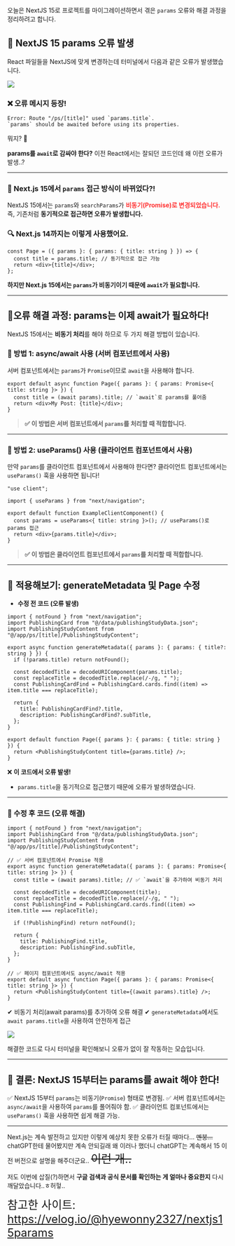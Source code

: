 오늘은 NextJS 15로 프로젝트를 마이그레이션하면서 겪은 `params` 오류와 해결 과정을 정리하려고 합니다.

## 🦮 NextJS 15 params 오류 발생
React 파일들을 NextJS에 맞게 변경하는데 터미널에서 다음과 같은 오류가 발생했습니다.

<img src="/images/front_study/22/image1.webp"/>

### ❌ 오류 메시지 등장!

```shell
Error: Route "/ps/[title]" used `params.title`. 
`params` should be awaited before using its properties.
```

뭐지? 🤔

**params를 `await`로 감싸야 한다?**
이전 React에서는 잘되던 코드인데 왜 이런 오류가 발생..?

***

### 🦄 Next.js 15에서 `params` 접근 방식이 바뀌었다?!

NextJS 15에서는 `params`와 `searchParams`가 <span style='color: #ff3333'>**비동기(Promise)로 변경되었습니다.**</span>
즉, 기존처럼 **동기적으로 접근하면 오류가 발생합니다.**

### 🔍 Next.js 14까지는 이렇게 사용했어요.
```tsx
const Page = ({ params }: { params: { title: string } }) => {
  const title = params.title; // 동기적으로 접근 가능
  return <div>{title}</div>;
};
```
**하지만 Next.js 15에서는 `params`가 비동기이기 때문에 `await`가 필요합니다.**  

***

## 🦮오류 해결 과정: params는 이제 await가 필요하다!

NextJS 15에서는 **비동기 처리**를 해야 하므로 두 가지 해결 방법이 있습니다.

### 🦄 방법 1: async/await 사용 (서버 컴포넌트에서 사용)

서버 컴포넌트에서는 `params`가 `Promise`이므로 `await`을 사용해야 합니다.

```tsx
export default async function Page({ params }: { params: Promise<{ title: string }> }) {
  const title = (await params).title; // `await`로 params를 풀어줌
  return <div>My Post: {title}</div>;
}
```

>**✅ 이 방법은 서버 컴포넌트에서 `params`를 처리할 때 적합합니다.**

***

### 🦄 방법 2: useParams() 사용 (클라이언트 컴포넌트에서 사용)

만약 `params`를 클라이언트 컴포넌트에서 사용해야 한다면?
클라이언트 컴포넌트에서는 `useParams()` 훅을 사용하면 됩니다!

```tsx
"use client";

import { useParams } from "next/navigation";

export default function ExampleClientComponent() {
  const params = useParams<{ title: string }>(); // useParams()로 params 접근
  return <div>{params.title}</div>;
}
```
> **✅ 이 방법은 클라이언트 컴포넌트에서 `params`를 처리할 때 적합합니다.**  

***

## 🦮 적용해보기: generateMetadata 및 Page 수정
* **수정 전 코드 (오류 발생)**
```tsx
import { notFound } from "next/navigation";
import PublishingCard from "@/data/publishingStudyData.json";
import PublishingStudyContent from "@/app/ps/[title]/PublishingStudyContent";

export async function generateMetadata({ params }: { params: { title?: string } }) {
  if (!params.title) return notFound();

  const decodedTitle = decodeURIComponent(params.title);
  const replaceTitle = decodedTitle.replace(/-/g, " ");
  const PublishingCardFind = PublishingCard.cards.find((item) => item.title === replaceTitle);

  return {
    title: PublishingCardFind?.title,
    description: PublishingCardFind?.subTitle,
  };
}

export default function Page({ params }: { params: { title: string } }) {
  return <PublishingStudyContent title={params.title} />;
}
```

❌ **이 코드에서 오류 발생!**  

* `params.title`을 동기적으로 접근했기 때문에 오류가 발생하였습니다.

***

### 🦄 수정 후 코드 (오류 해결)
```tsx
import { notFound } from "next/navigation";
import PublishingCard from "@/data/publishingStudyData.json";
import PublishingStudyContent from "@/app/ps/[title]/PublishingStudyContent";

// ✅ 서버 컴포넌트에서 Promise 적용
export async function generateMetadata({ params }: { params: Promise<{ title: string }> }) {
  const title = (await params).title; // ✅ `await`을 추가하여 비동기 처리

  const decodedTitle = decodeURIComponent(title);
  const replaceTitle = decodedTitle.replace(/-/g, " ");
  const PublishingFind = PublishingCard.cards.find((item) => item.title === replaceTitle);

  if (!PublishingFind) return notFound();

  return {
    title: PublishingFind.title,
    description: PublishingFind.subTitle,
  };
}

// ✅ 페이지 컴포넌트에서도 async/await 적용
export default async function Page({ params }: { params: Promise<{ title: string }> }) {
  return <PublishingStudyContent title={(await params).title} />;
}
```
✔ 비동기 처리(await params)를 추가하여 오류 해결
✔ `generateMetadata`에서도 `await params.title`을 사용하여 안전하게 접근

<img src="/images/front_study/22/image2.webp"/>

해결한 코드로 다시 터미널을 확인해보니 오류가 없이 잘 작동하는 모습입니다.

***

## 🦮 결론: NextJS 15부터는 params를 await 해야 한다!

✅ NextJS 15부터 `params`는 비동기(`Promise`) 형태로 변경됨.
✅ 서버 컴포넌트에서는 `async/await`을 사용하여 `params`를 풀어줘야 함.
✅ 클라이언트 컴포넌트에서는 `useParams()` 훅을 사용하면 쉽게 해결 가능.

***

Next.js는 계속 발전하고 있지만 이렇게 예상치 못한 오류가 터질 때마다… <s>멘붕...</s>
chatGPT한테 물어봤지만 계속 안되길래 왜 이러나 했더니 chatGPT는 계속해서 15 이전 버전으로 설명을 해주더군요.. <s style="font-size: 1.6rem;">이런 개..</s>

저도 이번에 삽질(?)하면서 **구글 검색과 공식 문서를 확인하는 게 얼마나 중요한지** 다시 깨달았습니다..ㅎ허헣..

<span style="font-size: 1.6rem">참고한 사이트: <a href="https://velog.io/@hyewonny2327/nextjs15params" target="_blank" rel="noopener noreferrer">https://velog.io/@hyewonny2327/nextjs15params</a></span>